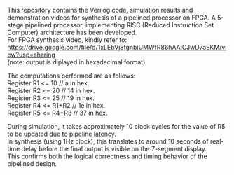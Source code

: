 This repository contains the Verilog code, simulation results and demonstration videos for synthesis of a pipelined processor on FPGA.
A 5-stage pipelined processor, implementing RISC (Reduced Instruction Set Computer) architecture has been developed. <br>
For FPGA synthesis video, kindly refer to:
https://drive.google.com/file/d/1xLEbVj8tgnbiUMWfR86hAAiCJwD7aEKM/view?usp=sharing <br>
(note: output is diplayed in hexadecimal format)

The computations performed are as follows: <br>
Register R1 <= 10            // a in hex.
<br>
Register R2 <= 20            // 14 in hex.
<br>
Register R3 <= 25            // 19 in hex.
<br>
Register R4 <= R1+R2         // 1e in hex.
<br>
Register R5 <= R4+R3         // 37 in hex.


During simulation, it takes approximately 10 clock cycles for the value of R5 to be updated due to pipeline latency. <br>
In synthesis (using 1Hz clock), this translates to around 10 seconds of real-time delay before the final output is visible on the 7-segment display.
<br>This confirms both the logical correctness and timing behavior of the pipelined design.
